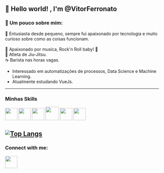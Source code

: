 ## :wave: Hello world! , I'm @VitorFerronato

### :memo: Um pouco sobre mim:
:baby: Entusiasta desde pequeno, sempre fui apaixonado por tecnologia e muito curioso sobre como as coisas funcionam.
<br> <br>
:guitar: Apaixonado por musica, Rock'n Roll baby! :metal:
<br>
:martial_arts_uniform: Atleta de Jiu-Jitsu.
<br>
:coffee: Barista nas horas vagas.</h4>

* Interessado em automatizações de processos, Data Science e Machine Learning.
 * Atualmente estudando VueJs.
 ---

### Minhas Skills
 <img src="https://cdn.jsdelivr.net/gh/devicons/devicon/icons/html5/html5-original.svg" width="40px" />  <img src="https://cdn.jsdelivr.net/gh/devicons/devicon/icons/css3/css3-original.svg" width="40px" /> <img src="https://cdn.jsdelivr.net/gh/devicons/devicon/icons/javascript/javascript-original.svg" width="40px" /> <img src="https://cdn.jsdelivr.net/gh/devicons/devicon/icons/python/python-original.svg" width="44px"/> <img src="https://cdn.jsdelivr.net/gh/devicons/devicon/icons/thealgorithms/thealgorithms-original.svg" width="40px" /> <img src="https://cdn.jsdelivr.net/gh/devicons/devicon/icons/git/git-original.svg" width="40px" />

   
  [![Top Langs](https://github-readme-stats.vercel.app/api/top-langs/?username=VitorFerronato&layout=compact)](https://github.com/anuraghazra/github-readme-stats)
  ---
  ### Connect with me:
  <div>
    <a href="https://www.instagram.com/vitorferronato_bjj/" target="_blank">
    <img src="https://cdn-icons-png.flaticon.com/512/2111/2111463.png" width="40px" align="center"
    </a>
  </div>
    
 
 
 
  



 




  
  
  
  

